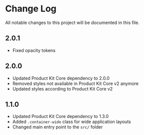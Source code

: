 # Change Log

All notable changes to this project will be documented in this file.

## 2.0.1
- Fixed opacity tokens

## 2.0.0
- Updated Product Kit Core dependency to 2.0.0
- Removed styles not available in Product Kit Core v2 anymore
- Updated styles according to Product Kit Core v2

## 1.1.0
- Updated Product Kit Core dependency to 1.3.0
- Added `.container-wide` class for wide application layouts
- Changed main entry point to the `src/` folder
